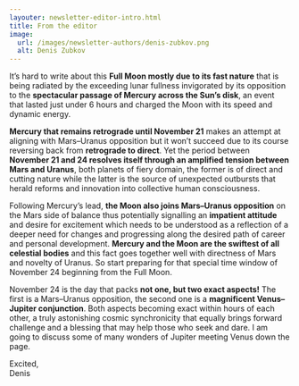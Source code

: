 ```yaml
---
layouter: newsletter-editor-intro.html
title: From the editor
image: 
  url: /images/newsletter-authors/denis-zubkov.png
  alt: Denis Zubkov
---
```


It’s hard to write about this **Full Moon mostly due to its fast nature** that is being radiated by the exceeding lunar fullness invigorated by its opposition to the **spectacular passage of Mercury across the Sun’s disk**, an event that lasted just under 6 hours and charged the Moon with its speed and dynamic energy. 

**Mercury that remains retrograde until November 21** makes an attempt at aligning with Mars–Uranus opposition but it won’t succeed due to its course reversing back from **retrograde to direct**. Yet the period between **November 21 and 24 resolves itself through an amplified tension between Mars and Uranus**, both planets of fiery domain, the former is of direct and cutting nature while the latter is the source of unexpected outbursts that herald reforms and innovation into collective human consciousness. 

Following Mercury’s lead, **the Moon also joins Mars–Uranus opposition** on the Mars side of balance thus potentially signalling an **impatient attitude** and desire for excitement which needs to be understood as a reflection of a deeper need for changes and progressing along the desired path of career and personal development. **Mercury and the Moon are the swiftest of all celestial bodies** and this fact goes together well with directness of Mars and novelty of Uranus. So start preparing for that special time window of November 24 beginning from the Full Moon.

November 24 is the day that packs **not one, but two exact aspects!** The first is a Mars–Uranus opposition, the second one is a **magnificent Venus–Jupiter conjunction**. Both aspects becoming exact within hours of each other, a truly astonishing cosmic synchronicity that equally brings forward challenge and a blessing that may help those who seek and dare. I am going to discuss some of many wonders of Jupiter meeting Venus down the page.

Excited,<br>
<span class="signature">Denis</span>
